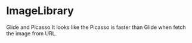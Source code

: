 # ImageLibrary

Glide and Picasso
It looks like the Picasso is faster than Glide when fetch the image from URL.
